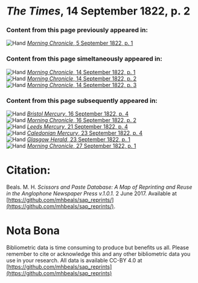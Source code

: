 # *The Times*, 14 September 1822, p. 2  
  
### Content from this page previously appeared in:  
![Hand](http://scissorsandpaste.net/wp-content/uploads/2017/06/smallhandpointer.png) [*Morning Chronicle*, 5 September 1822, p. 1](https://mhbeals.github.io/sap_html/Morning-Chronicle/Morning-Chronicle-5-September-1822-p-1)  
  
### Content from this page simeltaneously appeared in:  
![Hand](http://scissorsandpaste.net/wp-content/uploads/2017/06/smallhandpointer.png) [*Morning Chronicle*, 14 September 1822, p. 1](https://mhbeals.github.io/sap_html/Morning-Chronicle/Morning-Chronicle-14-September-1822-p-1)  
![Hand](http://scissorsandpaste.net/wp-content/uploads/2017/06/smallhandpointer.png) [*Morning Chronicle*, 14 September 1822, p. 2](https://mhbeals.github.io/sap_html/Morning-Chronicle/Morning-Chronicle-14-September-1822-p-2)  
![Hand](http://scissorsandpaste.net/wp-content/uploads/2017/06/smallhandpointer.png) [*Morning Chronicle*, 14 September 1822, p. 3](https://mhbeals.github.io/sap_html/Morning-Chronicle/Morning-Chronicle-14-September-1822-p-3)  
  
### Content from this page subsequently appeared in:  
![Hand](http://scissorsandpaste.net/wp-content/uploads/2017/06/smallhandpointer.png) [*Bristol Mercury*, 16 September 1822, p. 4](https://mhbeals.github.io/sap_html/Bristol-Mercury/Bristol-Mercury-16-September-1822-p-4)  
![Hand](http://scissorsandpaste.net/wp-content/uploads/2017/06/smallhandpointer.png) [*Morning Chronicle*, 16 September 1822, p. 2](https://mhbeals.github.io/sap_html/Morning-Chronicle/Morning-Chronicle-16-September-1822-p-2)  
![Hand](http://scissorsandpaste.net/wp-content/uploads/2017/06/smallhandpointer.png) [*Leeds Mercury*, 21 September 1822, p. 4](https://mhbeals.github.io/sap_html/Leeds-Mercury/Leeds-Mercury-21-September-1822-p-4)  
![Hand](http://scissorsandpaste.net/wp-content/uploads/2017/06/smallhandpointer.png) [*Caledonian Mercury*, 23 September 1822, p. 4](https://mhbeals.github.io/sap_html/Caledonian-Mercury/Caledonian-Mercury-23-September-1822-p-4)  
![Hand](http://scissorsandpaste.net/wp-content/uploads/2017/06/smallhandpointer.png) [*Glasgow Herald*, 23 September 1822, p. 1](https://mhbeals.github.io/sap_html/Glasgow-Herald/Glasgow-Herald-23-September-1822-p-1)  
![Hand](http://scissorsandpaste.net/wp-content/uploads/2017/06/smallhandpointer.png) [*Morning Chronicle*, 27 September 1822, p. 1](https://mhbeals.github.io/sap_html/Morning-Chronicle/Morning-Chronicle-27-September-1822-p-1)  


# Citation: 

Beals. M. H. *Scissors and Paste Database: A Map of Reprinting and Reuse in the Anglophone Newspaper Press v.1.0.1.* 2 June 2017. Available at [https://github.com/mhbeals/sap_reprints/](https://github.com/mhbeals/sap_reprints/). 

# Nota Bona

Bibliometric data is time consuming to produce but benefits us all. Please remember to cite or acknowledge this and any other bibliometric data you use in your research. All data is available CC-BY 4.0 at [https://github.com/mhbeals/sap_reprints](https://github.com/mhbeals/sap_reprints)